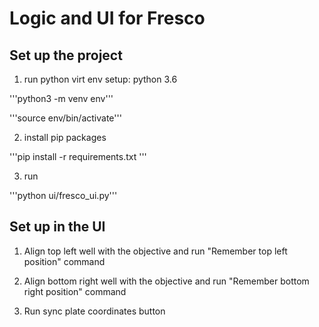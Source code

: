 # Logic and UI for Fresco

## Set up the project

1. run python virt env setup: python 3.6

'''python3 -m venv env'''

'''source env/bin/activate'''

2. install pip packages

'''pip install -r requirements.txt '''

3. run

'''python ui/fresco_ui.py'''

## Set up in the UI

1. Align top left well with the objective and run "Remember top left position" command

2. Align bottom right well with the objective and run "Remember bottom right position" command

3. Run sync plate coordinates button
